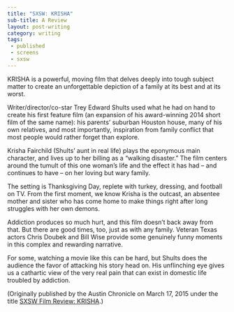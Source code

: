 ```yaml
---
title: "SXSW: KRISHA"
sub-title: A Review
layout: post-writing
category: writing
tags:
 - published
 - screens
 - sxsw
---
```


KRISHA is a powerful, moving film that delves deeply into tough subject matter to create an unforgettable depiction of a family at its best and at its worst.

Writer/director/co-star Trey Edward Shults used what he had on hand to create his first feature film (an expansion of his award-winning 2014 short film of the same name): his parents’ suburban Houston house, many of his own relatives, and most importantly, inspiration from family conflict that most people would rather forget than explore.

Krisha Fairchild (Shults’ aunt in real life) plays the eponymous main character, and lives up to her billing as a “walking disaster.” The film centers around the tumult of this one woman’s life and the effect it has had – and continues to have – on her loving but wary family.

The setting is Thanksgiving Day, replete with turkey, dressing, and football on TV. From the first moment, we know Krisha is the outcast, an absentee mother and sister who has come home to make things right after long struggles with her own demons.

Addiction produces so much hurt, and this film doesn’t back away from that. But there are good times, too, just as with any family. Veteran Texas actors Chris Doubek and Bill Wise provide some genuinely funny moments in this complex and rewarding narrative.

For some, watching a movie like this can be hard, but Shults does the audience the favor of attacking his story head on. His unflinching eye gives us a cathartic view of the very real pain that can exist in domestic life troubled by addiction.


<!-- <a href="" target="blank">
  <img src="" alt="">
</a> -->

(Originally published by the Austin Chronicle on March 17, 2015 under the title [SXSW Film Review: KRISHA](http://www.austinchronicle.com/daily/sxsw/2015-03-17/sxsw-film-review-krisha/).)